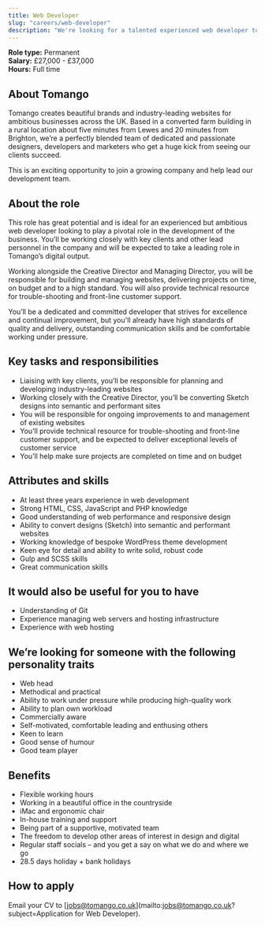 ```yaml
---
title: Web Developer
slug: "careers/web-developer"
description: "We're looking for a talented experienced web developer to become a key part of our development team."
---
```


**Role type:** Permanent  
**Salary:** £27,000 - £37,000  
**Hours:** Full time

## About Tomango

Tomango creates beautiful brands and industry-leading websites for ambitious businesses across the UK. Based in a converted farm building in a rural location about five minutes from Lewes and 20 minutes from Brighton, we’re a perfectly blended team of dedicated and passionate designers, developers and marketers who get a huge kick from seeing our clients succeed.

This is an exciting opportunity to join a growing company and help lead our development team.

## About the role

This role has great potential and is ideal for an experienced but ambitious web developer looking to play a pivotal role in the development of the business. You’ll be working closely with key clients and other lead personnel in the company and will be expected to take a leading role in Tomango’s digital output.

Working alongside the Creative Director and Managing Director, you will be responsible for building and managing websites, delivering projects on time, on budget and to a high standard. You will also provide technical resource for trouble-shooting and front-line customer support.

You’ll be a dedicated and committed developer that strives for excellence and continual improvement, but you'll already have high standards of quality and delivery, outstanding communication skills and be comfortable working under pressure.

## Key tasks and responsibilities

- Liaising with key clients, you’ll be responsible for planning and developing industry-leading websites
- Working closely with the Creative Director, you’ll be converting Sketch designs into semantic and performant sites
- You will be responsible for ongoing improvements to and management of existing websites
- You’ll provide technical resource for trouble-shooting and front-line customer support, and be expected to deliver exceptional levels of customer service
- You’ll help make sure projects are completed on time and on budget

## Attributes and skills

- At least three years experience in web development
- Strong HTML, CSS, JavaScript and PHP knowledge
- Good understanding of web performance and responsive design
- Ability to convert designs (Sketch) into semantic and performant websites
- Working knowledge of bespoke WordPress theme development
- Keen eye for detail and ability to write solid, robust code
- Gulp and SCSS skills
- Great communication skills

## It would also be useful for you to have

- Understanding of Git
- Experience managing web servers and hosting infrastructure
- Experience with web hosting

## We’re looking for someone with the following personality traits

- Web head
- Methodical and practical
- Ability to work under pressure while producing high-quality work
- Ability to plan own workload
- Commercially aware
- Self-motivated, comfortable leading and enthusing others
- Keen to learn
- Good sense of humour
- Good team player

## Benefits

- Flexible working hours
- Working in a beautiful office in the countryside
- iMac and ergonomic chair
- In-house training and support
- Being part of a supportive, motivated team
- The freedom to develop other areas of interest in design and digital
- Regular staff socials – and you get a say on what we do and where we go
- 28.5 days holiday + bank holidays

## How to apply

Email your CV to [jobs@tomango.co.uk](mailto:jobs@tomango.co.uk?subject=Application for Web Developer).
